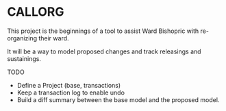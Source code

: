 # CALLORG

This project is the beginnings of a tool to
assist Ward Bishopric with re-organizing their ward.

It will be a way to model proposed changes
and track releasings and sustainings.

TODO

- Define a Project (base, transactions)
- Keep a transaction log to enable undo
- Build a diff summary between the base model and the proposed model.
